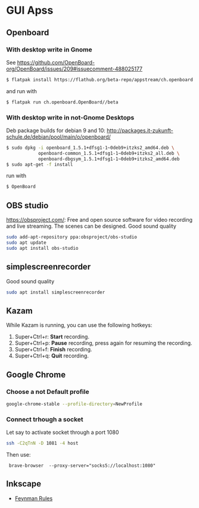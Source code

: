 # GUI Apss
## Openboard
### With desktop write in Gnome
See https://github.com/OpenBoard-org/OpenBoard/issues/209#issuecomment-488025177
```sh
$ flatpak install https://flathub.org/beta-repo/appstream/ch.openboard.OpenBoard.flatpakref
```
and run with
```sh
$ flatpak run ch.openboard.OpenBoard//beta
```

### With desktop write in not-Gnome Desktops 

Deb package builds for debian 9 and 10: http://packages.it-zukunft-schule.de/debian/pool/main/o/openboard/
```sh
$ sudo dpkg -i openboard_1.5.1+dfsg1-1~0deb9+itzks2_amd64.deb \ 
            openboard-common_1.5.1+dfsg1-1~0deb9+itzks2_all.deb \ 
            openboard-dbgsym_1.5.1+dfsg1-1~0deb9+itzks2_amd64.deb
$ sudo apt-get -f install
```
run with
```sh
$ OpenBoard
```

## OBS studio
https://obsproject.com/: Free and open source software for video recording and live streaming. 
The scenes can be designed. Good sound quality
```bash
sudo add-apt-repository ppa:obsproject/obs-studio
sudo apt update
sudo apt install obs-studio
```

## simplescreenrecorder
Good sound quality
```bash
sudo apt install simplescreenrecorder
```

## Kazam
While Kazam is running, you can use the following hotkeys:
1. Super+Ctrl+r: __Start__ recording.
1. Super+Ctrl+p: __Pause__ recording, press again for resuming the recording.
1. Super+Ctrl+f: __Finish__ recording.
1. Super+Ctrl+q: __Quit__ recording.


## Google Chrome

### Choose a not Default profile
```sh
google-chrome-stable --profile-directory=NewProfile
```
### Connect trhough a socket
Let say to activate socket through a  port 1080
```sh
ssh -C2qTnN -D 1081 -4 host
```
Then use:
```
 brave-browser  --proxy-server="socks5://localhost:1080"
 ```
 
 ## Inkscape
 * [Feynman Rules](https://graphicdesign.stackexchange.com/q/107442/153312)
